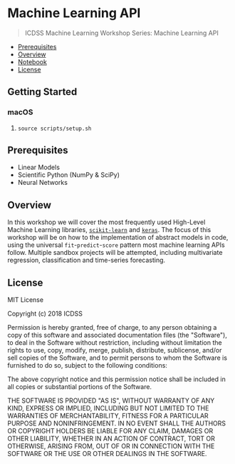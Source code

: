 # Machine Learning API
> ICDSS Machine Learning Workshop Series: Machine Learning API

- [Prerequisites](#prerequisites)
- [Overview](#overview)
- [Notebook](notebooks/Machine-Learning-API.ipynb)
- [License](#license)

## Getting Started

### macOS

1. `source scripts/setup.sh`



## Prerequisites

* Linear Models
* Scientific Python (NumPy & SciPy)
* Neural Networks

## Overview

In this workshop we will cover the most frequently used High-Level Machine Learning libraries,
[`scikit-learn`](http://scikit-learn.org/) and [`keras`](https://keras.io/).
The focus of this workshop will be on how to the implementation of abstract models in code,
using the universal `fit`-`predict`-`score` pattern most machine learning APIs follow.
Multiple sandbox projects will be attempted, including multivariate regression, classification and time-series forecasting.

## License

MIT License

Copyright (c) 2018 ICDSS

Permission is hereby granted, free of charge, to any person obtaining a copy
of this software and associated documentation files (the "Software"), to deal
in the Software without restriction, including without limitation the rights
to use, copy, modify, merge, publish, distribute, sublicense, and/or sell
copies of the Software, and to permit persons to whom the Software is
furnished to do so, subject to the following conditions:

The above copyright notice and this permission notice shall be included in all
copies or substantial portions of the Software.

THE SOFTWARE IS PROVIDED "AS IS", WITHOUT WARRANTY OF ANY KIND, EXPRESS OR
IMPLIED, INCLUDING BUT NOT LIMITED TO THE WARRANTIES OF MERCHANTABILITY,
FITNESS FOR A PARTICULAR PURPOSE AND NONINFRINGEMENT. IN NO EVENT SHALL THE
AUTHORS OR COPYRIGHT HOLDERS BE LIABLE FOR ANY CLAIM, DAMAGES OR OTHER
LIABILITY, WHETHER IN AN ACTION OF CONTRACT, TORT OR OTHERWISE, ARISING FROM,
OUT OF OR IN CONNECTION WITH THE SOFTWARE OR THE USE OR OTHER DEALINGS IN THE
SOFTWARE.
